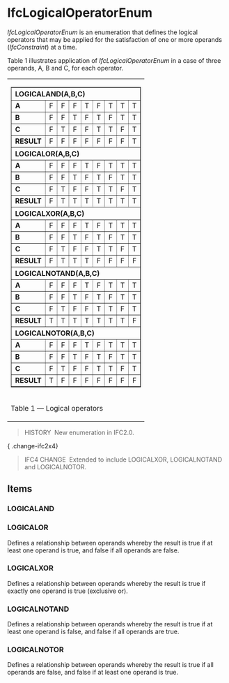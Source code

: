 # IfcLogicalOperatorEnum

_IfcLogicalOperatorEnum_ is an enumeration that defines the logical operators that may be applied for the satisfaction of one or more operands (_IfcConstraint_) at a time.

Table 1 illustrates application of _IfcLogicalOperatorEnum_ in a case of three operands, A, B and C, for each operator.

<table><tr><td>

<table border="1" cellspacing="0" cellpadding="0">
<th align="left" colspan="9">LOGICALAND(A,B,C)</th>
<tr>
<td><b>A</b></td>
<td align="center">F</td>
<td align="center">F</td>
<td align="center">F</td>
<td align="center">T</td>
<td align="center">F</td>
<td align="center">T</td>
<td align="center">T</td>
<td align="center">T</td>
</tr>
<tr>
<td><b>B</b></td>
<td align="center">F</td>
<td align="center">F</td>
<td align="center">T</td>
<td align="center">F</td>
<td align="center">T</td>
<td align="center">F</td>
<td align="center">T</td>
<td align="center">T</td>
</tr><tr>
<td><b>C</b></td>
<td align="center">F</td>
<td align="center">T</td>
<td align="center">F</td>
<td align="center">F</td>
<td align="center">T</td>
<td align="center">T</td>
<td align="center">F</td>
<td align="center">T</td>
</tr>
<tr>
<td><b>RESULT</b></td>
<td align="center">F</td>
<td align="center">F</td>
<td align="center">F</td>
<td align="center">F</td>
<td align="center">F</td>
<td align="center">F</td>
<td align="center">F</td>
<td align="center">T</td>
</tr>
<th align="left" colspan="9">LOGICALOR(A,B,C)</th>
<tr>
<td><b>A</b></td>
<td align="center">F</td>
<td align="center">F</td>
<td align="center">F</td>
<td align="center">T</td>
<td align="center">F</td>
<td align="center">T</td>
<td align="center">T</td>
<td align="center">T</td>
</tr>
<tr>
<td><b>B</b></td>
<td align="center">F</td>
<td align="center">F</td>
<td align="center">T</td>
<td align="center">F</td>
<td align="center">T</td>
<td align="center">F</td>
<td align="center">T</td>
<td align="center">T</td>
</tr><tr>
<td><b>C</b></td>
<td align="center">F</td>
<td align="center">T</td>
<td align="center">F</td>
<td align="center">F</td>
<td align="center">T</td>
<td align="center">T</td>
<td align="center">F</td>
<td align="center">T</td>
</tr>
<tr>
<td><b>RESULT</b></td>
<td align="center">F</td>
<td align="center">T</td>
<td align="center">T</td>
<td align="center">T</td>
<td align="center">T</td>
<td align="center">T</td>
<td align="center">T</td>
<td align="center">T</td>
</tr>
<th align="left" colspan="9">LOGICALXOR(A,B,C)</th>
<tr>
<td><b>A</b></td>
<td align="center">F</td>
<td align="center">F</td>
<td align="center">F</td>
<td align="center">T</td>
<td align="center">F</td>
<td align="center">T</td>
<td align="center">T</td>
<td align="center">T</td>
</tr>
<tr>
<td><b>B</b></td>
<td align="center">F</td>
<td align="center">F</td>
<td align="center">T</td>
<td align="center">F</td>
<td align="center">T</td>
<td align="center">F</td>
<td align="center">T</td>
<td align="center">T</td>
</tr><tr>
<td><b>C</b></td>
<td align="center">F</td>
<td align="center">T</td>
<td align="center">F</td>
<td align="center">F</td>
<td align="center">T</td>
<td align="center">T</td>
<td align="center">F</td>
<td align="center">T</td>
</tr>
<tr>
<td><b>RESULT</b></td>
<td align="center">F</td>
<td align="center">T</td>
<td align="center">T</td>
<td align="center">T</td>
<td align="center">F</td>
<td align="center">F</td>
<td align="center">F</td>
<td align="center">F</td>
</tr>
<th align="left" colspan="9">LOGICALNOTAND(A,B,C)</th>
<tr>
<td><b>A</b></td>
<td align="center">F</td>
<td align="center">F</td>
<td align="center">F</td>
<td align="center">T</td>
<td align="center">F</td>
<td align="center">T</td>
<td align="center">T</td>
<td align="center">T</td>
</tr>
<tr>
<td><b>B</b></td>
<td align="center">F</td>
<td align="center">F</td>
<td align="center">T</td>
<td align="center">F</td>
<td align="center">T</td>
<td align="center">F</td>
<td align="center">T</td>
<td align="center">T</td>
</tr><tr>
<td><b>C</b></td>
<td align="center">F</td>
<td align="center">T</td>
<td align="center">F</td>
<td align="center">F</td>
<td align="center">T</td>
<td align="center">T</td>
<td align="center">F</td>
<td align="center">T</td>
</tr>
<tr>
<td><b>RESULT</b></td>
<td align="center">T</td>
<td align="center">T</td>
<td align="center">T</td>
<td align="center">T</td>
<td align="center">T</td>
<td align="center">T</td>
<td align="center">T</td>
<td align="center">F</td>
</tr>
<th align="left" colspan="9">LOGICALNOTOR(A,B,C)</th>
<tr>
<td><b>A</b></td>
<td align="center">F</td>
<td align="center">F</td>
<td align="center">F</td>
<td align="center">T</td>
<td align="center">F</td>
<td align="center">T</td>
<td align="center">T</td>
<td align="center">T</td>
</tr>
<tr>
<td><b>B</b></td>
<td align="center">F</td>
<td align="center">F</td>
<td align="center">T</td>
<td align="center">F</td>
<td align="center">T</td>
<td align="center">F</td>
<td align="center">T</td>
<td align="center">T</td>
</tr><tr>
<td><b>C</b></td>
<td align="center">F</td>
<td align="center">T</td>
<td align="center">F</td>
<td align="center">F</td>
<td align="center">T</td>
<td align="center">T</td>
<td align="center">F</td>
<td align="center">T</td>
</tr>
<tr>
<td><b>RESULT</b></td>
<td align="center">T</td>
<td align="center">F</td>
<td align="center">F</td>
<td align="center">F</td>
<td align="center">F</td>
<td align="center">F</td>
<td align="center">F</td>
<td align="center">F</td>
</tr>
</table>

</td></tr>
<tr><td><p class="table">Table 1 &mdash; Logical operators</p></td></tr>
</table>

> HISTORY&nbsp; New enumeration in IFC2.0.

{ .change-ifc2x4}
> IFC4 CHANGE&nbsp; Extended to include LOGICALXOR, LOGICALNOTAND and LOGICALNOTOR.

## Items

### LOGICALAND


### LOGICALOR
Defines a relationship between operands whereby the result is true if at least one operand is true, and false if all operands are false.

### LOGICALXOR
Defines a relationship between operands whereby the result is true if exactly one operand is true (exclusive or).

### LOGICALNOTAND
Defines a relationship between operands whereby the result is true if at least one operand is false, and false if all operands are true.

### LOGICALNOTOR
Defines a relationship between operands whereby the result is true if all operands are false, and false if at least one operand is true.
